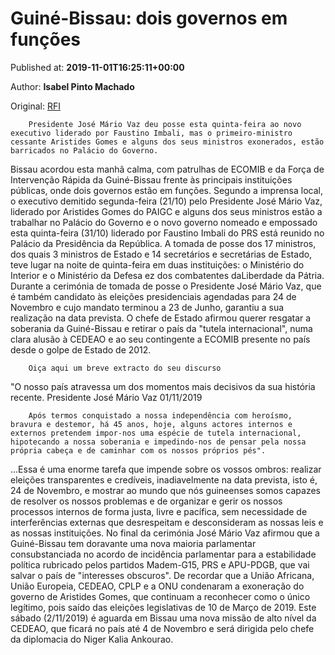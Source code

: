 
# Guiné-Bissau: dois governos em funções

Published at: **2019-11-01T16:25:11+00:00**

Author: **Isabel Pinto Machado**

Original: [RFI](http://pt.rfi.fr/guin%C3%A9-bissau/20191101-guin%C3%A9-bissau-dois-governos-em-fun%C3%A7%C3%B5es)


        Presidente José Mário Vaz deu posse esta quinta-feira ao novo executivo liderado por Faustino Imbali, mas o primeiro-ministro cessante Aristides Gomes e alguns dos seus ministros exonerados, estão barricados no Palácio do Governo.
      
Bissau acordou esta manhã calma, com patrulhas de ECOMIB e da Força de Intervenção Rápida da Guiné-Bissau frente às principais instituições públicas, onde dois governos estão em funções.
Segundo a imprensa local, o executivo demitido segunda-feira (21/10) pelo Presidente José Mário Vaz, liderado por Aristides Gomes do PAIGC e alguns dos seus ministros estão a trabalhar no Palácio do Governo e o novo governo nomeado e empossado esta quinta-feira (31/10) liderado por Faustino Imbali do PRS está reunido no Palácio da Presidência da República.
A tomada de posse dos 17 ministros, dos quais 3 ministros de Estado e 14 secretários e secretárias de Estado, teve lugar na noite de quinta-feira em duas instituições: o Ministério do Interior e o Ministério da Defesa ez dos combatentes daLiberdade da Pátria.
Durante a cerimónia de tomada de posse o Presidente José Mário Vaz, que é também candidato às eleições presidenciais agendadas para 24 de Novembro e cujo mandato terminou a 23 de Junho, garantiu a sua realização na data prevista.
O chefe de Estado afirmou querer resgatar a soberania da Guiné-Bissau e retirar o país da "tutela internacional", numa clara alusão à CEDEAO e ao seu contingente a ECOMIB presente no país desde o golpe de Estado de 2012.

        Oiça aqui um breve extracto do seu discurso
      
"O nosso país atravessa um dos momentos mais decisivos da sua história recente.
Presidente José Mário Vaz 01/11/2019

        Após termos conquistado a nossa independência com heroísmo, bravura e destemor, há 45 anos, hoje, alguns actores internos e externos pretendem impor-nos uma espécie de tutela internacional, hipotecando a nossa soberania e impedindo-nos de pensar pela nossa própria cabeça e de caminhar com os nossos próprios pés".
      
...Essa é uma enorme tarefa que impende sobre os vossos ombros: realizar eleições transparentes e credíveis, inadiavelmente na data prevista, isto é, 24 de Novembro, e mostrar ao mundo que nós guineenses somos capazes de resolver os nossos problemas e de organizar e gerir os nossos processos internos de forma justa, livre e pacífica, sem necessidade de interferências externas que desrespeitam e desconsideram as nossas leis e as nossas instituições.
No final da cerimónia José Mário Vaz afirmou que a Guiné-Bissau tem doravante uma nova maioria parlamentar consubstanciada no acordo de incidência parlamentar para a estabilidade política rubricado pelos partidos Madem-G15, PRS e APU-PDGB, que vai salvar o país de "interesses obscuros".
De recordar que a União Africana, União Europeia, CEDEAO, CPLP e a ONU condenaram a exoneração do governo de Aristides Gomes, que continuam a reconhecer como o único legítimo, pois saído das eleições legislativas de 10 de Março de 2019.
Este sábado (2/11/2019) é aguarda em Bissau uma nova missão de alto nível da CEDEAO, que ficará no país até 4 de Novembro e será dirigida pelo chefe da diplomacia do Niger Kalia Ankourao.
 

